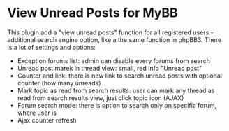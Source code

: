 # View Unread Posts for MyBB

This plugin add a "view unread posts" function for all registered users - additional search engine option, like a the same function in phpBB3. There is a lot of settings and options:

* Exception forums list: admin can disable every forums from search
* Unread post marek in thread view: small, red info "Unread post"
* Counter and link: there is new link to search unread posts with optional counter (how many unreads)
* Mark topic as read from search results: user can mark any thread as read from search results view, just click topic icon (AJAX)
* Forum search mode: there is option to search only on specific forum, where user is
* Ajax counter refresh